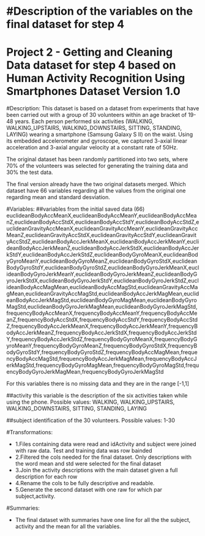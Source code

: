 #Description of the variables on the final dataset for step 4
==================================================================
Project 2 - Getting and Cleaning Data 
dataset for step 4 based on 
Human Activity Recognition Using Smartphones Dataset
Version 1.0
==================================================================

#Description:
This dataset is based on a dataset from experiments that have been carried out with a group of 30 volunteers within an age bracket of 19-48 years. Each person performed six activities (WALKING, WALKING_UPSTAIRS, WALKING_DOWNSTAIRS, SITTING, STANDING, LAYING) wearing a smartphone (Samsung Galaxy S II) on the waist. Using its embedded accelerometer and gyroscope, we captured 3-axial linear acceleration and 3-axial angular velocity at a constant rate of 50Hz. 

The original dataset has been randomly partitioned into two sets, where 70% of the volunteers was selected for generating the training data and 30% the test data.  

The final version already have the two original datasets merged.
Which dataset have 66 variables regarding all the values from the original one regarding mean and standard desviation.


#Variables:
##variables from the initial saved data (66)
euclideanBodyAccMeanX,euclideanBodyAccMeanY,euclideanBodyAccMeanZ,euclideanBodyAccStdX,euclideanBodyAccStdY,euclideanBodyAccStdZ,euclideanGravityAccMeanX,euclideanGravityAccMeanY,euclideanGravityAccMeanZ,euclideanGravityAccStdX,euclideanGravityAccStdY,euclideanGravityAccStdZ,euclideanBodyAccJerkMeanX,euclideanBodyAccJerkMeanY,euclideanBodyAccJerkMeanZ,euclideanBodyAccJerkStdX,euclideanBodyAccJerkStdY,euclideanBodyAccJerkStdZ,euclideanBodyGyroMeanX,euclideanBodyGyroMeanY,euclideanBodyGyroMeanZ,euclideanBodyGyroStdX,euclideanBodyGyroStdY,euclideanBodyGyroStdZ,euclideanBodyGyroJerkMeanX,euclideanBodyGyroJerkMeanY,euclideanBodyGyroJerkMeanZ,euclideanBodyGyroJerkStdX,euclideanBodyGyroJerkStdY,euclideanBodyGyroJerkStdZ,euclideanBodyAccMagMean,euclideanBodyAccMagStd,euclideanGravityAccMagMean,euclideanGravityAccMagStd,euclideanBodyAccJerkMagMean,euclideanBodyAccJerkMagStd,euclideanBodyGyroMagMean,euclideanBodyGyroMagStd,euclideanBodyGyroJerkMagMean,euclideanBodyGyroJerkMagStd,frequencyBodyAccMeanX,frequencyBodyAccMeanY,frequencyBodyAccMeanZ,frequencyBodyAccStdX,frequencyBodyAccStdY,frequencyBodyAccStdZ,frequencyBodyAccJerkMeanX,frequencyBodyAccJerkMeanY,frequencyBodyAccJerkMeanZ,frequencyBodyAccJerkStdX,frequencyBodyAccJerkStdY,frequencyBodyAccJerkStdZ,frequencyBodyGyroMeanX,frequencyBodyGyroMeanY,frequencyBodyGyroMeanZ,frequencyBodyGyroStdX,frequencyBodyGyroStdY,frequencyBodyGyroStdZ,frequencyBodyAccMagMean,frequencyBodyAccMagStd,frequencyBodyAccJerkMagMean,frequencyBodyAccJerkMagStd,frequencyBodyGyroMagMean,frequencyBodyGyroMagStd,frequencyBodyGyroJerkMagMean,frequencyBodyGyroJerkMagStd

For this variables there is no missing data and they are in the range [-1,1]

##activity
this variable is the description of the six activities taken while using the phone. Possible values: WALKING, WALKING_UPSTAIRS, WALKING_DOWNSTAIRS, SITTING, STANDING, LAYING

##subject
identification of the 30 volunteers. Possible values: 1-30

#Transformations:
* 1.Files containing data were read and idActivity and subject were joined with raw data. Test and training data was row bainded
* 2.Filtered the cols needed for the final dataset. Only descriptions with the word mean and std were selected for the final dataset
* 3.Join the activity descriptions with the main dataset given a full description for each row
* 4.Rename the cols to be fully descriptive and readable.
* 5.Generate the second dataset with one raw for which par subject,activity.

#Summaries:
* The final dataset with summaries have one line for all the the subject, activity and the mean for all the variables.




